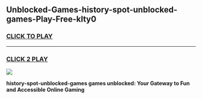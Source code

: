 
## Unblocked-Games-history-spot-unblocked-games-Play-Free-klty0
<h3>
<a href="https://premium76.site?title=history-spot-unblocked-games&ref=23A">CLICK TO PLAY</a></h3>
<hr>

<h3>
<a href="https://premium76.site?title=history-spot-unblocked-games&ref=23A">CLICK 2 PLAY</a>
  
</h3>

<a href="https://premium76.site?title=history-spot-unblocked-games&ref=23A"><img src="https://clearcache.store/games.png"></a>


**history-spot-unblocked-games games unblocked: Your Gateway to Fun and Accessible Online Gaming**
